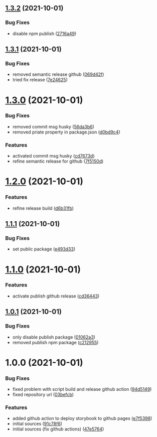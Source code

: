 ## [1.3.2](https://github.com/puzzle-framework/react-app-flow/compare/v1.3.1...v1.3.2) (2021-10-01)


### Bug Fixes

* disable npm publish ([2716a49](https://github.com/puzzle-framework/react-app-flow/commit/2716a492e3006ca64e70ebe8d7163db4e844418e))

## [1.3.1](https://github.com/puzzle-framework/react-app-flow/compare/v1.3.0...v1.3.1) (2021-10-01)


### Bug Fixes

* removed semantic release github ([069d42f](https://github.com/puzzle-framework/react-app-flow/commit/069d42fac0b789d833b021b9ac78452098b6a9ed))
* tried fix release ([7e24625](https://github.com/puzzle-framework/react-app-flow/commit/7e24625e9d7717535f3f91f95674f0dc24c9f8fc))

# [1.3.0](https://github.com/puzzle-framework/react-app-flow/compare/v1.2.0...v1.3.0) (2021-10-01)


### Bug Fixes

* removed commit msg husky ([56da3b6](https://github.com/puzzle-framework/react-app-flow/commit/56da3b6573536bc45f923361ce73cf3530b0a1e8))
* removed priate property in package.json ([d0bd9c4](https://github.com/puzzle-framework/react-app-flow/commit/d0bd9c4f1e4165dee348deacf11f8c35931aee5c))


### Features

* activated commit msg husky ([cd7673d](https://github.com/puzzle-framework/react-app-flow/commit/cd7673d7c2e9381128a39cd5ebb8ca7b5f8625c1))
* refine semantic release for github ([7f5150d](https://github.com/puzzle-framework/react-app-flow/commit/7f5150da3559d0862eb2fbc65f06bbb34bbf1486))

# [1.2.0](https://github.com/puzzle-framework/react-app-flow/compare/v1.1.1...v1.2.0) (2021-10-01)


### Features

* refine release build ([d6b31fb](https://github.com/puzzle-framework/react-app-flow/commit/d6b31fbb0ffba2c69aed5c17d58721587e472d72))

## [1.1.1](https://github.com/puzzle-framework/react-app-flow/compare/v1.1.0...v1.1.1) (2021-10-01)


### Bug Fixes

* set public package ([e493d33](https://github.com/puzzle-framework/react-app-flow/commit/e493d33990c159b415df7b3b0320485d0fb37d1c))

# [1.1.0](https://github.com/puzzle-framework/react-app-flow/compare/v1.0.1...v1.1.0) (2021-10-01)


### Features

* activate publish github release ([cd36443](https://github.com/puzzle-framework/react-app-flow/commit/cd36443cc04babaa95ba23637e22a0882ba0c3fb))

## [1.0.1](https://github.com/puzzle-framework/react-app-flow/compare/v1.0.0...v1.0.1) (2021-10-01)


### Bug Fixes

* only disable publish package ([01062a3](https://github.com/puzzle-framework/react-app-flow/commit/01062a3bd92687e8d5ecc5eb74476b675d1733df))
* removed publish npm package ([c212955](https://github.com/puzzle-framework/react-app-flow/commit/c212955389f4116c31972ea0c7878bda75a80f97))

# 1.0.0 (2021-10-01)


### Bug Fixes

* fixed problem with script build and release github action ([94d5149](https://github.com/puzzle-framework/react-app-flow/commit/94d5149bc8d48483cbf257acc8672952a6ee8f5e))
* fixed repository url ([03befcb](https://github.com/puzzle-framework/react-app-flow/commit/03befcb8c35066023bc2dc9f7798343ff6f0353b))


### Features

* added github action to deploy storybook to github pages ([e7f5398](https://github.com/puzzle-framework/react-app-flow/commit/e7f53983c89c0e7ea21182cf49a35aba7e879b9d))
* initial sources ([91c78f6](https://github.com/puzzle-framework/react-app-flow/commit/91c78f6876818e60a4ed0853989d8b69e97efbc8))
* initial sources (fix github actions) ([47e5764](https://github.com/puzzle-framework/react-app-flow/commit/47e57642ec9891c841dcdec0551dfa1aab1a791e))
